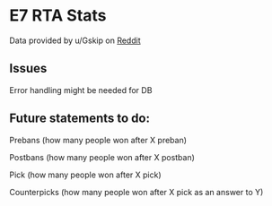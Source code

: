 # E7 RTA Stats

Data provided by u/Gskip on [Reddit](https://www.reddit.com/r/EpicSeven/comments/lferb2/real_rta_dataset_8000_accounts_60000_recent/?utm_source=share&utm_medium=web2x&context=3)

## Issues

Error handling might be needed for DB

## Future statements to do:

Prebans (how many people won after X preban)

Postbans (how many people won after X postban)

Pick (how many people won after X pick)

Counterpicks (how many people won after X pick as an answer to Y)
